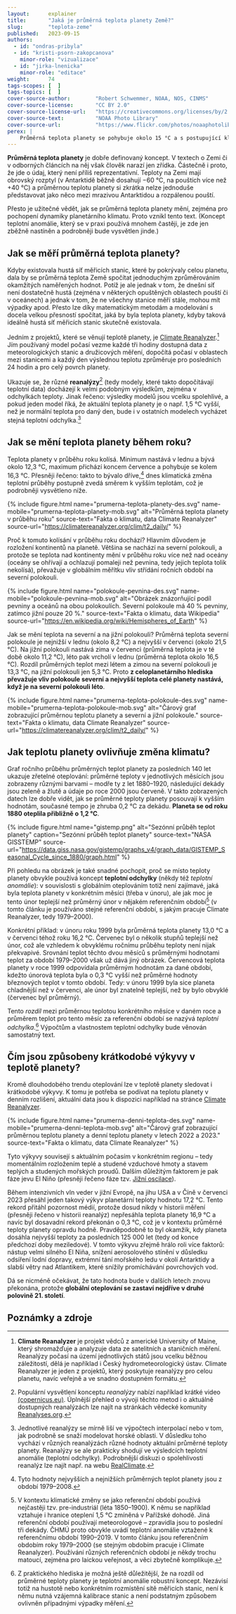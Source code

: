 ```yaml
---
layout:      explainer
title:       "Jaká je průměrná teplota planety Země?"
slug:        "teplota-zeme"
published:   2023-09-15
authors:
  - id: "ondras-pribyla"
  - id: "kristi-psorn-zakopcanova"
    minor-role: "vizualizace"
  - id: "jirka-lnenicka"
    minor-role: "editace"
weight:      74
tags-scopes: [  ]
tags-topics: [  ]
cover-source-author:        "Robert Schwemmer, NOAA, NOS, CINMS"
cover-source-license:       "CC BY 2.0"
cover-source-license-url:   "https://creativecommons.org/licenses/by/2.0/deed.en"
cover-source-text:          "NOAA Photo Library"
cover-source-url:           "https://www.flickr.com/photos/noaaphotolib/5033367878/"
perex: |
    Průměrná teplota planety se pohybuje okolo 15 °C a s postupující klimatickou změnou se pomalu zvyšuje – zhruba o 0,2 °C za dekádu. Otázka průměrné teploty planety je ale trochu komplikovanější, záleží totiž například na ročních obdobích. Více vysvětluje následující text.
---
```

**Průměrná teplota planety** je dobře definovaný koncept. V textech o Zemi či v odborných článcích na něj však člověk narazí jen zřídka. Částečně i proto, že jde o údaj, který není příliš reprezentativní. Teploty na Zemi mají obrovský rozptyl (v Antarktidě běžně dosahují −60 °C, na pouštích více než +40 °C) a průměrnou teplotu planety si zkrátka nelze jednoduše představovat jako něco mezi mrazivou Antarktidou a rozpálenou pouští.

Přesto je užitečné vědět, jak se průměrná teplota planety mění, zejména pro pochopení dynamiky planetárního klimatu. Proto vznikl tento text. (Koncept teplotní anomálie, který se v praxi používá mnohem častěji, je zde jen zběžně nastíněn a podrobněji bude vysvětlen jinde.)

## Jak se měří průměrná teplota planety?

Kdyby existovala hustá síť měřicích stanic, které by pokrývaly celou planetu, dala by se průměrná teplota Země spočítat jednoduchým zprůměrováním okamžitých naměřených hodnot. Potíž je ale jednak v tom, že dnešní síť není dostatečně hustá (zejména v některých opuštěných oblastech pouští či v oceánech) a jednak v tom, že ne všechny stanice měří stále, mohou mít výpadky apod. Přesto lze díky matematickým metodám a modelování s docela velkou přesností spočítat, jaká by byla teplota planety, kdyby taková ideálně hustá síť měřicích stanic skutečně existovala.

Jedním z projektů, které se věnují teplotě planety, je [Climate Reanalyzer](https://climatereanalyzer.org/clim/t2_daily/).[^climatereanalyzer] Jím používaný model počasí vezme každé tři hodiny dostupná data z meteorologických stanic a družicových měření, dopočítá počasí v oblastech mezi stanicemi a každý den výslednou teplotu zprůměruje pro posledních 24 hodin a pro celý povrch planety.

Ukazuje se, že různé **reanalýzy**[^reanalyza] (tedy modely, které takto dopočítávají teplotní data) docházejí k velmi podobným výsledkům, zejména v odchylkách teploty. Jinak řečeno: výsledky modelů jsou vcelku spolehlivé, a pokud jeden model říká, že aktuální teplota planety je o např. 1,5 °C vyšší, než je normální teplota pro daný den, bude i v ostatních modelech vycházet stejná teplotní odchylka.[^reanalyzy-rozdily]

## Jak se mění teplota planety během roku?

Teplota planety v průběhu roku kolísá. Minimum nastává v lednu a bývá okolo 12,3 °C, maximum přichází koncem července a pohybuje se kolem 16,3 °C. Přesněji řečeno: takto to bývalo dříve,[^ref-obdobi-min-max] dnes klimatická změna teplotní průběhy postupně zvedá směrem k vyšším teplotám, což je podrobněji vysvětleno níže.

{% include figure.html
    name="prumerna-teplota-planety-des.svg"
    name-mobile="prumerna-teplota-planety-mob.svg"
    alt="Průměrná teplota planety v průběhu roku"
    source-text="Fakta o klimatu, data Climate Reanalyzer"
    source-url="https://climatereanalyzer.org/clim/t2_daily/"
%}

Proč k tomuto kolísání v průběhu roku dochází? Hlavním důvodem je rozložení kontinentů na planetě. Většina se nachází na severní polokouli, a protože se teplota nad kontinenty mění v průběhu roku více než nad oceány (oceány se ohřívají a ochlazují pomaleji než pevnina, tedy jejich teplota tolik nekolísá), převažuje v globálním měřítku vliv střídání ročních období na severní polokouli.

{% include figure.html
    name="polokoule-pevnina-des.svg"
    name-mobile="polokoule-pevnina-mob.svg"
    alt="Obrázek znázorňující podíl pevniny a oceánů na obou polokoulích. Severní polokoule má 40 % pevniny, zatímco jižní pouze 20 %."
    source-text="Fakta o klimatu, data Wikipedia"
    source-url="https://en.wikipedia.org/wiki/Hemispheres_of_Earth"
%}

Jak se mění teplota na severní a na jižní polokouli? Průměrná teplota severní polokoule je nejnižší v lednu (okolo 8,2 °C) a nejvyšší v červenci (okolo 21,5 °C). Na jižní polokouli nastává zima v červenci (průměrná teplota je v té době okolo 11,2 °C), léto pak vrcholí v lednu (průměrná teplota okolo 16,5 °C). Rozdíl průměrných teplot mezi létem a zimou na severní polokouli je 13,3 °C, na jižní polokouli jen 5,3 °C. Proto **z celoplanetárního hlediska převažuje vliv polokoule severní a nejvyšší teplota celé planety nastává, když je na severní polokouli léto**.

{% include figure.html
    name="prumerna-teplota-polokoule-des.svg"
    name-mobile="prumerna-teplota-polokoule-mob.svg"
    alt="Čárový graf zobrazující průměrnou teplotu planety a severní a jižní polokoule."
    source-text="Fakta o klimatu, data Climate Reanalyzer"
    source-url="https://climatereanalyzer.org/clim/t2_daily/"
%}

## Jak teplotu planety ovlivňuje změna klimatu?

Graf ročního průběhu průměrných teplot planety za posledních 140 let ukazuje zřetelné oteplování: průměrné teploty v jednotlivých měsících jsou zobrazeny různými barvami – modře ty z let 1880–1920, následující dekády jsou zeleně a žlutě a údaje po roce 2000 jsou červeně. V takto zobrazených datech lze dobře vidět, jak se průměrné teploty planety posouvají k vyšším hodnotám, současné tempo je zhruba 0,2 °C za dekádu. **Planeta se od roku 1880 oteplila přibližně o 1,2 °C**.

{% include figure.html
    name="gistemp.png"
    alt="Sezónní průběh teplot planety"
    caption="Sezónní průběh teplot planety"
    source-text="NASA GISSTEMP"
    source-url="https://data.giss.nasa.gov/gistemp/graphs_v4/graph_data/GISTEMP_Seasonal_Cycle_since_1880/graph.html"
%}

Při pohledu na obrázek je také snadné pochopit, proč se místo teploty planety obvykle používá koncept **teplotní odchylky** (někdy též *teplotní anomálie*): v souvislosti s globálním oteplováním totiž není zajímavé, jaká byla teplota planety v konkrétním měsíci (třeba v únoru), ale jak moc je tento únor teplejší než průměrný únor v nějakém referenčním období[^referencni-obdobi] (v tomto článku je používáno stejné referenční období, s jakým pracuje Climate Reanalyzer, tedy 1979–2000).

Konkrétní příklad: v únoru roku 1999 byla průměrná teplota planety 13,0 °C a v červenci téhož roku 16,2 °C. Červenec byl o několik stupňů teplejší než únor, což ale vzhledem k obvyklému ročnímu průběhu teploty není nijak překvapivé. Srovnání teplot těchto dvou měsíců s průměrnými hodnotami teplot za období 1979–2000 však už dává jiný obrázek. Červencová teplota planety v roce 1999 odpovídala průměrným hodnotám za dané období, kdežto únorová teplota byla o 0,3 °C vyšší než průměrné hodnoty březnových teplot v tomto období. Tedy: v únoru 1999 byla sice planeta chladnější než v červenci, ale únor byl znatelně teplejší, než by bylo obvyklé (červenec byl průměrný).

Tento *rozdíl* mezi průměrnou teplotou konkrétního měsíce v daném roce a průměrem teplot pro tento měsíc za referenční období se nazývá *teplotní odchylka*.[^anomalie] Výpočtům a vlastnostem teplotní odchylky bude věnován samostatný text.

## Čím jsou způsobeny krátkodobé výkyvy v teplotě planety?

Kromě dlouhodobého trendu oteplování lze v teplotě planety sledovat i krátkodobé výkyvy. K tomu je potřeba se podívat na teplotu planety v denním rozlišení, aktuální data jsou k dispozici například na stránce [Climate Reanalyzer](https://climatereanalyzer.org/clim/t2_daily/).

{% include figure.html
    name="prumerna-denni-teplota-des.svg"
    name-mobile="prumerna-denni-teplota-mob.svg"
    alt="Čárový graf zobrazující průměrnou teplotu planety a denní teplotu planety v letech 2022 a 2023."
    source-text="Fakta o klimatu, data Climate Reanalyzer"
%}

Tyto výkyvy souvisejí s aktuálním počasím v konkrétním regionu – tedy momentálním rozložením teplé a studené vzduchové hmoty a stavem teplých a studených mořských proudů. Dalším důležitým faktorem je pak fáze jevu El Niño (přesněji řečeno fáze tzv. [Jižní oscilace](https://cs.wikipedia.org/wiki/El_Ni%C3%B1o)).

Během intenzivních vln veder v jižní Evropě, na jihu USA a v Číně v červenci 2023 přesáhl jeden takový výkyv planetární teploty hodnotu 17,2 °C. Tento rekord přitáhl pozornost médií, protože dosud nikdy v historii měření (přesněji řečeno v historii reanalýz) nepřesáhla teplota planety 16,9 °C a navíc byl dosavadní rekord překonán o 0,3 °C, což je v kontextu průměrné teploty planety opravdu hodně. Pravděpodobně to byl okamžik, kdy planeta dosáhla nejvyšší teploty za posledních 125 000 let (tedy od konce předchozí doby meziledové). V tomto výkyvu zřejmě hrálo roli více faktorů: nástup velmi silného El Niña, snížení aerosolového stínění v důsledku odsíření lodní dopravy, extrémní tání mořského ledu v okolí Antarktidy a slabší větry nad Atlantikem, které snížily promíchávání povrchových vod.

Dá se nicméně očekávat, že tato hodnota bude v dalších letech znovu překonána, protože **globální oteplování se zastaví nejdříve v druhé polovině 21. století**.

## Poznámky a zdroje

[^referencni-obdobi]: V kontextu klimatické změny se jako referenční období používá nejčastěji tzv. pre-industriál (léta 1850–1900). K němu se například vztahuje i hranice oteplení 1,5 °C zmíněná v Pařížské dohodě. Jiná referenční období používají meteorologové – zpravidla jsou to poslední tři dekády. ČHMÚ proto obvykle uvádí teplotní anomálie vztažené k referenčnímu období 1990–2019. V tomto článku jsou referenčním obdobím roky 1979–2000 (se stejným obdobím pracuje i Climate Reanalyzer). Používání různých referenčních období je někdy trochu matoucí, zejména pro laickou veřejnost, a věci zbytečně komplikuje.

[^anomalie]: Z praktického hlediska je možná ještě důležitější, že na rozdíl od průměrné teploty planety je teplotní anomálie robustní koncept. Nezávisí totiž na hustotě nebo konkrétním rozmístění sítě měřicích stanic, není k němu nutná vzájemná kalibrace stanic a není podstatným způsobem ovlivněn případnými výpadky měření.

[^ref-obdobi-min-max]: Tyto hodnoty nejvyšších a nejnižších průměrných teplot planety jsou z období 1979–2008.

[^climatereanalyzer]: **Climate Reanalyzer** je projekt vědců z americké University of Maine, který shromažďuje a analyzuje data ze satelitních a staničních měření. Reanalýzy počasí na území jednotlivých států jsou vcelku běžnou záležitostí, dělá je například i Český hydrometeorologický ústav. Climate Reanalyzer je jeden z projektů, který poskytuje reanalýzy pro celou planetu, navíc veřejně a ve snadno dostupném formátu.

[^reanalyza]: Populární vysvětlení konceptu *reanalýzy* nabízí například krátké video [(copernicus.eu)](https://climate.copernicus.eu/providing-consistent-picture-changes-climate-and-air-quality). Úplnější přehled o vývoji těchto metod i o aktuálně dostupných reanalýzách lze najít na stránkách vědecké komunity [Reanalyses.org](https://reanalyses.org/).

[^reanalyzy-rozdily]: Jednotlivé reanalýzy se mírně liší ve výpočtech interpolací nebo v tom, jak podrobně se snaží modelovat horské oblasti. V důsledku toho vychází v různých reanalýzách různé hodnoty aktuální průměrné teploty planety. Reanalýzy se ale prakticky shodují ve výsledcích teplotní anomálie (teplotní odchylky). Podrobnější diskuzi o spolehlivosti reanalýz lze najít např. na webu [RealClimate](https://www.realclimate.org/index.php/archives/2017/08/observations-reanalyses-and-the-elusive-absolute-global-mean-temperature/).


